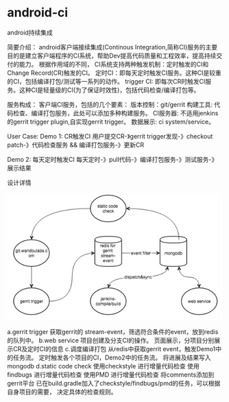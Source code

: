 # android-ci
android持续集成

简要介绍：
android客户端接续集成(Continous Integration,简称CI)服务的主要目的是建立客户端程序的CI系统，帮助Dev提高代码质量和工程效率，提高持续交付的能力。
根据作用域的不同， CI系统支持两种触发机制：定时触发的CI和Change Record(CR)触发的CI。
定时CI：即每天定时触发CI服务。这种CI是较重的CI，包括编译打包/测试等一系列的动作。
trigger CI:  即每次CR时触发CI服务。这种CI是轻量级的CI(为了保证时效性)，包括代码检查/编译打包等。

服务构成：
客户端CI服务，包括的几个要素：
版本控制：git/gerrit
构建工具:  代码检查、编译打包服务，此处可以添加多种构建服务。
CI服务器:  不适用jenkins的gerrit trigger plugin,自实现gerrit trigger。
数据展示:  ci system/service。

User Case:
Demo 1: CR触发CI
用户提交CR-》gerrit trigger发现-》checkout patch-》代码检查服务 && 编译打包服务-》更新CR

Demo 2: 每天定时触发CI
每天定时-》pull代码-》编译打包服务-》测试服务-》展示结果

设计详情

![](https://github.com/smithallen/android-ci/blob/master/screenshots/ci-design.png)

a.gerrit trigger
    获取gerrit的 stream-event，筛选符合条件的event，放到redis的队列中。
b.web service
    项目创建及分支CI的操作。
    页面展示，分项目分别展示CR及定时CI的信息
c.调度编译打包
    从redis中获取gerrit event，触发Demo1中的任务流。
    定时触发各个项目的CI，Demo2中的任务流。
    将进展及结果写入mongodb
d.static code check
    使用checkstyle 进行增量代码检查
    使用findbugs 进行增量代码检查
    使用PMD 进行增量代码检查
    将comments添加到gerrit平台
    已在build.gradle加入了checkstyle/findbugs/pmd的任务，可以根据自身项目的需要， 决定具体的检查规则。

